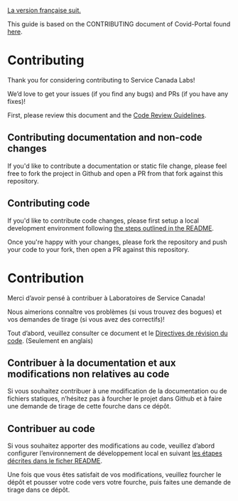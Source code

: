 [La version française suit.](#contribution)

This guide is based on the CONTRIBUTING document of Covid-Portal found [here](https://github.com/cds-snc/covid-alert-portal/blob/main/CONTRIBUTING.md).

# Contributing

Thank you for considering contributing to Service Canada Labs!

We’d love to get your issues (if you find any bugs) and PRs (if you have any fixes)!

First, please review this document and the [Code Review Guidelines](https://github.com/DTS-STN/Alpha-Site/wiki/Code-review-guidelines).

## Contributing documentation and non-code changes

If you'd like to contribute a documentation or static file change, please
feel free to fork the project in Github and open a PR from that fork against
this repository.

## Contributing code

If you'd like to contribute code changes, please first setup a local development
environment following [the steps outlined in the README](README.md).

Once you're happy with your changes, please fork the repository and push your
code to your fork, then open a PR against this repository.

# Contribution

Merci d’avoir pensé à contribuer à Laboratoires de Service Canada!

Nous aimerions connaître vos problèmes (si vous trouvez des bogues) et vos demandes de tirage (si vous avez des correctifs)!

Tout d’abord, veuillez consulter ce document et le [Directives de révision du code](https://github.com/DTS-STN/Alpha-Site/wiki/Code-review-guidelines). (Seulement en anglais)

## Contribuer à la documentation et aux modifications non relatives au code

Si vous souhaitez contribuer à une modification de la documentation ou de fichiers statiques,
n’hésitez pas à fourcher le projet dans Github et à faire une demande de tirage de cette fourche dans ce dépôt.

## Contribuer au code

Si vous souhaitez apporter des modifications au code, veuillez d’abord configurer l’environnement de développement local en suivant [les étapes décrites dans le ficher README](README.md).

Une fois que vous êtes satisfait de vos modifications, veuillez fourcher le dépôt et pousser votre code vers votre fourche, puis faites une demande de tirage dans ce dépôt.
